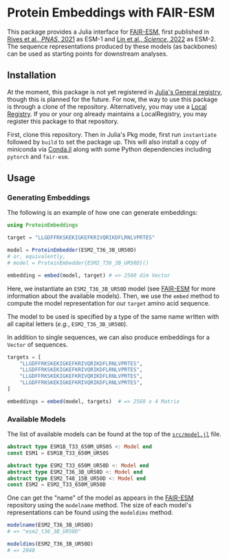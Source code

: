 # Protein Embeddings with FAIR-ESM

This package provides a Julia interface for
[FAIR-ESM](https://github.com/facebookresearch/esm), first published in [Rives
et al., _PNAS_, 2021](https://www.pnas.org/doi/full/10.1073/pnas.2016239118) as
ESM-1 and [Lin et al., _Science_,
2022](https://www.science.org/doi/full/10.1126/science.ade2574) as ESM-2. The
sequence representations produced by these models (as backbones) can be used as
starting points for downstream analyses.

## Installation

At the moment, this package is not yet registered in [Julia's General
registry](https://github.com/JuliaRegistries/General), though this is planned
for the future. For now, the way to use this package is through a clone of the
repository. Alternatively, you may use a [Local
Registry](https://github.com/GunnarFarneback/LocalRegistry.jl). If you or your
org already maintains a LocalRegistry, you may register this package to that
repository.

First, clone this repository. Then in Julia's Pkg mode, first run `instantiate`
followed by `build` to set the package up. This will also install a copy of
miniconda via [Conda.jl](https://github.com/JuliaPy/Conda.jl) along with some
Python dependencies including `pytorch` and `fair-esm`.

## Usage

### Generating Embeddings

The following is an example of how one can generate embeddings:

```julia
using ProteinEmbeddings

target = "LLGDFFRKSKEKIGKEFKRIVQRIKDFLRNLVPRTES"

model = ProteinEmbedder(ESM2_T36_3B_UR50D)
# or, equivalently,
# model = ProteinEmbedder{ESM2_T36_3B_UR50D}()

embedding = embed(model, target) # => 2560 dim Vector
```

Here, we instantiate an `ESM2_T36_3B_UR50D` model (see
[FAIR-ESM](https://github.com/facebookresearch/esm) for more information about
the available models). Then, we use the `embed` method to compute the model
representation for our `target` amino acid sequence.

The model to be used is specified by a type of the same name written with all capital letters (_e.g._, `ESM2_T36_3B_UR50D`).

In addition to single sequences, we can also produce embeddings for a `Vector` of sequences.

```julia
targets = [
    "LLGDFFRKSKEKIGKEFKRIVQRIKDFLRNLVPRTES",
    "LLGDFFRKSKEKIGKEFKRIVQRIKDFLRNLVPRTES",
    "LLGDFFRKSKEKIGKEFKRIVQRIKDFLRNLVPRTES",
    "LLGDFFRKSKEKIGKEFKRIVQRIKDFLRNLVPRTES",
]

embeddings = embed(model, targets)  # => 2560 x 4 Matrix
```

### Available Models

The list of available models can be found at the top of the
[`src/model.jl`](src/model.jl) file.

```julia
abstract type ESM1B_T33_650M_UR50S <: Model end
const ESM1 = ESM1B_T33_650M_UR50S

abstract type ESM2_T33_650M_UR50D <: Model end
abstract type ESM2_T36_3B_UR50D <: Model end
abstract type ESM2_T48_15B_UR50D <: Model end
const ESM2 = ESM2_T33_650M_UR50D
```

One can get the "name" of the model as appears in the
[FAIR-ESM](https://github.com/facebookresearch/esm) repository using the
`modelname` method. The size of each model's representations can be found using
the `modeldims` method.

```julia
modelname(ESM2_T36_3B_UR50D)
# => "esm2_t36_3B_UR50D"

modeldims(ESM2_T36_3B_UR50D)
# => 2048
```
